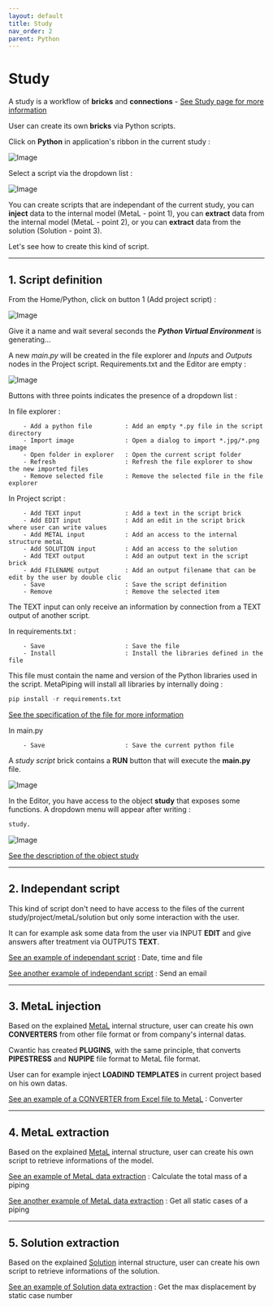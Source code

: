 ```yaml
---
layout: default
title: Study
nav_order: 2
parent: Python
---
```


# Study

A study is a workflow of **bricks** and **connections** - [See Study page for more information](https://documentation.metapiping.com/Explorer/Study.html)

User can create its own **bricks** via Python scripts.

Click on **Python** in application's ribbon in the current study :

![Image](../Images/PythonStudy1.jpg)

Select a script via the dropdown list :

![Image](../Images/PythonStudy2.jpg)

You can create scripts that are independant of the current study, you can **inject** data to the internal model (MetaL - point 1), you can **extract** data from the internal model (MetaL - point 2), or you can **extract** data from the solution (Solution - point 3).

Let's see how to create this kind of script.

---

## 1. Script definition

From the Home/Python, click on button 1 (Add project script) :

![Image](../Images/PythonMenu.jpg)

Give it a name and wait several seconds the ***Python Virtual Environment*** is generating...

A new *main.py* will be created in the file explorer and *Inputs* and *Outputs* nodes in the Project script. Requirements.txt and the Editor are empty :

![Image](../Images/PythonStudy3.jpg)

Buttons with three points indicates the presence of a dropdown list :

In file explorer :

```
    - Add a python file         : Add an empty *.py file in the script directory
    - Import image              : Open a dialog to import *.jpg/*.png image
    - Open folder in explorer   : Open the current script folder
    - Refresh                   : Refresh the file explorer to show the new imported files
    - Remove selected file      : Remove the selected file in the file explorer
```

In Project script :

```
    - Add TEXT input            : Add a text in the script brick
    - Add EDIT input            : Add an edit in the script brick where user can write values
    - Add METAL input           : Add an access to the internal structure metaL
    - Add SOLUTION input        : Add an access to the solution
    - Add TEXT output           : Add an output text in the script brick
    - Add FILENAME output       : Add an output filename that can be edit by the user by double clic
    - Save                      : Save the script definition
    - Remove                    : Remove the selected item
```

The TEXT input can only receive an information by connection from a TEXT output of another script.

In requirements.txt :


```
    - Save                      : Save the file
    - Install                   : Install the libraries defined in the file
```

This file must contain the name and version of the Python libraries used in the script. MetaPiping will install all libraries by internally doing :

```python
pip install -r requirements.txt
```

[See the specification of the file for more information](https://pip.pypa.io/en/stable/reference/requirements-file-format/)



In main.py

```
    - Save                      : Save the current python file
```

A *study script* brick contains a **RUN** button that will execute the **main.py** file.

![Image](../Images/PythonStudy5.jpg)

In the Editor, you have access to the object **study** that exposes some functions. A dropdown menu will appear after writing :

```python
study.
```

![Image](../Images/PythonStudy4.jpg)

[See the description of the object study](https://documentation.metapiping.com/Python/Classes/study.md)

---

## 2. Independant script

This kind of script don't need to have access to the files of the current study/project/metaL/solution but only some interaction with the user.

It can for example ask some data from the user via INPUT **EDIT** and give answers after treatment via OUTPUTS **TEXT**.

[See an example of independant script](https://documentation.metapiping.com/Python/Samples/datetimefile.html) : Date, time and file

[See another example of independant script](https://documentation.metapiping.com/Python/Samples/sendemail.html) : Send an email

---
## 3. MetaL injection

Based on the explained [MetaL](https://documentation.metapiping.com/Python/Classes/metal.html) internal structure, user can create his own **CONVERTERS** from other file format or from company's internal datas.

Cwantic has created **PLUGINS**, with the same principle, that converts **PIPESTRESS** and **NUPIPE** file format to MetaL file format.

User can for example inject **LOADIND TEMPLATES** in current project based on his own datas.

[See an example of a CONVERTER from Excel file to MetaL](https://documentation.metapiping.com/Python/Samples/converter.html) : Converter

---

## 4. MetaL extraction

Based on the explained [MetaL](https://documentation.metapiping.com/Python/Classes/metal.html) internal structure, user can create his own script to retrieve informations of the model. 


[See an example of MetaL data extraction](https://documentation.metapiping.com/Python/Samples/totalmass.html) : Calculate the total mass of a piping


[See another example of MetaL data extraction](https://documentation.metapiping.com/Python/Samples/staticases.html) : Get all static cases of a piping

---

## 5. Solution extraction

Based on the explained [Solution](https://documentation.metapiping.com/Python/Classes/solution.html) internal structure, user can create his own script to retrieve informations of the solution. 


[See an example of Solution data extraction](https://documentation.metapiping.com/Python/Samples/maxdisplacement.html) : Get the max displacement by static case number
